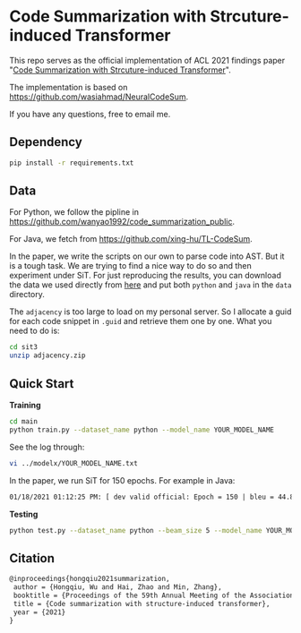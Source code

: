# Code Summarization with Strcuture-induced Transformer

This repo serves as the official implementation of ACL 2021 findings paper "[Code Summarization with Strcuture-induced Transformer](https://arxiv.org/pdf/2012.14710.pdf)".

The implementation is based on https://github.com/wasiahmad/NeuralCodeSum.

If you have any questions, free to email me.

## Dependency

```bash
pip install -r requirements.txt
```



## Data

For Python, we follow the pipline in https://github.com/wanyao1992/code_summarization_public.

For Java, we fetch from https://github.com/xing-hu/TL-CodeSum.

In the paper, we write the scripts on our own to parse code into AST. But it is a tough task. We are trying to find a nice way to do so and then experiment under SiT. For just reproducing the results, you can download the data we used directly from [here](https://drive.google.com/file/d/1iVR0WsEs3v9NLKEjBmQnaLuqccK2pyl5/view?usp=sharing) and put both `python` and `java` in the `data` directory.

The `adjacency` is too large to load on my personal server. So I allocate a guid for each code snippet in `.guid` and retrieve them one by one. What you need to do is:

```bash
cd sit3
unzip adjacency.zip
```



## Quick Start

**Training**

```bash
cd main
python train.py --dataset_name python --model_name YOUR_MODEL_NAME
```

See the log through:

```bash
vi ../modelx/YOUR_MODEL_NAME.txt
```

In the paper, we run SiT for 150 epochs. For example in Java:

```txt
01/18/2021 01:12:25 PM: [ dev valid official: Epoch = 150 | bleu = 44.89 | rouge_l = 55.25 | Precision = 61.14 | Recall = 57.81 | F1 = 56.95 | examples = 8714 | valid time = 58.93 (s) ]
```



**Testing**

```bash
python test.py --dataset_name python --beam_size 5 --model_name YOUR_MODEL_NAME
```



## Citation

```latex
@inproceedings{hongqiu2021summarization,
 author = {Hongqiu, Wu and Hai, Zhao and Min, Zhang},
 booktitle = {Proceedings of the 59th Annual Meeting of the Association for Computational Linguistics (ACL)},
 title = {Code summarization with structure-induced transformer},
 year = {2021}
}
```

